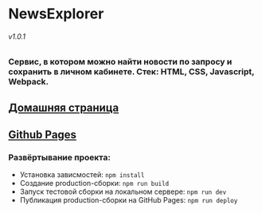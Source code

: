 # NewsExplorer
###### v1.0.1
### Сервис, в котором можно найти новости по запросу и сохранить в личном кабинете. Стек: HTML, CSS, Javascript, Webpack.
## [Домашняя страница](https://news.neomedved.site/)
## [Github Pages](https://github.io/news-explorer-frontend)
### Развёртывание проекта:
* Установка зависмостей: ```npm install```
* Создание production-сборки: ```npm run build```
* Запуск тестовой сборки на локальном сервере: ```npm run dev```
* Публикация production-сборки на GitHub Pages: ```npm run deploy```
